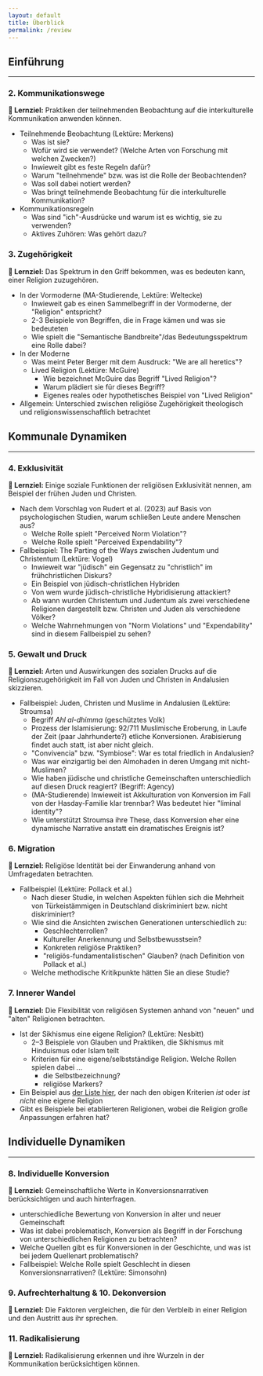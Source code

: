 ```yaml
---
layout: default
title: Überblick
permalink: /review
---
```


## Einführung
___
 
### 2. Kommunikationswege
**🧭 Lernziel:** Praktiken der teilnehmenden Beobachtung auf die interkulturelle Kommunikation anwenden können.

- Teilnehmende Beobachtung (Lektüre: Merkens)
  - Was ist sie?
  - Wofür wird sie verwendet? (Welche Arten von Forschung mit welchen Zwecken?)
  - Inwieweit gibt es feste Regeln dafür?
  - Warum "teilnehmende" bzw. was ist die Rolle der Beobachtenden?
  - Was soll dabei notiert werden?
  - Was bringt teilnehmende Beobachtung für die interkulturelle Kommunikation?
- Kommunikationsregeln
  - Was sind "ich"-Ausdrücke und warum ist es wichtig, sie zu verwenden?
  - Aktives Zuhören: Was gehört dazu? 

### 3. Zugehörigkeit
**🧭 Lernziel:** Das Spektrum in den Griff bekommen, was es bedeuten kann, einer Religion zuzugehören.

- In der Vormoderne (MA-Studierende, Lektüre: Weltecke)
  - Inwieweit gab es einen Sammelbegriff in der Vormoderne, der "Religion" entspricht?
  - 2-3 Beispiele von Begriffen, die in Frage kämen und was sie bedeuteten
  - Wie spielt die "Semantische Bandbreite"/das Bedeutungsspektrum eine Rolle dabei?
- In der Moderne 
  - Was meint Peter Berger mit dem Ausdruck: "We are all heretics"?
  - Lived Religion (Lektüre: McGuire)
    - Wie bezeichnet McGuire das Begriff "Lived Religion"?
    - Warum plädiert sie für dieses Begriff?
    - Eigenes reales oder hypothetisches Beispiel von "Lived Religion"
- Allgemein: Unterschied zwischen religiöse Zugehörigkeit theologisch und religionswissenschaftlich betrachtet

## Kommunale Dynamiken
___
 
### 4. Exklusivität
**🧭 Lernziel:** Einige soziale Funktionen der religiösen Exklusivität nennen, am Beispiel der frühen Juden und Christen.

- Nach dem Vorschlag von Rudert et al. (2023) auf Basis von psychologischen Studien, warum schließen Leute andere Menschen aus? 
  - Welche Rolle spielt "Perceived Norm Violation"?
  - Welche Rolle spielt "Perceived Expendability"?
- Fallbeispiel: The Parting of the Ways zwischen Judentum und Christentum (Lektüre: Vogel)
  - Inwieweit war "jüdisch" ein Gegensatz zu "christlich" im frühchristlichen Diskurs?
  - Ein Beispiel von jüdisch-christlichen Hybriden
  - Von wem wurde jüdisch-christliche Hybridisierung attackiert? 
  - Ab wann wurden Christentum und Judentum als zwei verschiedene Religionen dargestellt bzw. Christen und Juden als verschiedene Völker?
  - Welche Wahrnehmungen von "Norm Violations" und "Expendability" sind in diesem Fallbeispiel zu sehen?
 
### 5. Gewalt und Druck
**🧭 Lernziel:** Arten und Auswirkungen des sozialen Drucks auf die Religionszugehörigkeit im Fall von Juden und Christen in Andalusien skizzieren.

- Fallbeispiel: Juden, Christen und Muslime in Andalusien (Lektüre: Stroumsa)
  - Begriff _Ahl al-dhimma_ (geschütztes Volk)
  - Prozess der Islamisierung: 92/711 Muslimische Eroberung, in Laufe der Zeit (paar Jahrhunderte?) etliche Konversionen. Arabisierung findet auch statt, ist aber nicht gleich.
  - "Convivencia" bzw. "Symbiose": War es total friedlich in Andalusien?
  - Was war einzigartig bei den Almohaden in deren Umgang mit nicht-Muslimen?
  - Wie haben jüdische und christliche Gemeinschaften unterschiedlich auf diesen Druck reagiert? (Begriff: Agency)
  - (MA-Studierende) Inwieweit ist Akkulturation von Konversion im Fall von der Hasday-Familie klar trennbar? Was bedeutet hier "liminal identity"?
  - Wie unterstützt Stroumsa ihre These, dass Konversion eher eine dynamische Narrative anstatt ein dramatisches Ereignis ist?
 
### 6. Migration
**🧭 Lernziel:** Religiöse Identität bei der Einwanderung anhand von Umfragedaten betrachten.

- Fallbeispiel (Lektüre: Pollack et al.)
  - Nach dieser Studie, in welchen Aspekten fühlen sich die Mehrheit von Türkeistämmigen in Deutschland diskriminiert bzw. nicht diskriminiert?
  - Wie sind die Ansichten zwischen Generationen unterschiedlich zu:
    - Geschlechterrollen?
    - Kultureller Anerkennung und Selbstbewusstsein?
    - Konkreten religiöse Praktiken?
    - "religiös-fundamentalistischen" Glauben? (nach Definition von Pollack et al.)
  - Welche methodische Kritikpunkte hätten Sie an diese Studie?
 
### 7. Innerer Wandel
**🧭 Lernziel:** Die Flexibilität von religiösen Systemen anhand von "neuen" und "alten" Religionen betrachten.

- Ist der Sikhismus eine eigene Religion? (Lektüre: Nesbitt)
  - 2–3 Beispiele von Glauben und Praktiken, die Sikhismus mit Hinduismus oder Islam teilt
  - Kriterien für eine eigene/selbstständige Religion. Welche Rollen spielen dabei ...
    - die Selbstbezeichnung?
    - religiöse Markers?
- Ein Beispiel aus [der Liste hier](https://etherpad.studiumdigitale.uni-frankfurt.de/p/24inter7), der nach den obigen Kriterien _ist_ oder _ist nicht_ eine eigene Religion
- Gibt es Beispiele bei etablierteren Religionen, wobei die Religion große Anpassungen erfahren hat? 

## Individuelle Dynamiken
___
 
### 8. Individuelle Konversion
**🧭 Lernziel:** Gemeinschaftliche Werte in Konversionsnarrativen berücksichtigen und auch hinterfragen.

- unterschiedliche Bewertung von Konversion in alter und neuer Gemeinschaft
- Was ist dabei problematisch, Konversion als Begriff in der Forschung von unterschiedlichen Religionen zu betrachten?
- Welche Quellen gibt es für Konversionen in der Geschichte, und was ist bei jedem Quellenart problematisch?
- Fallbeispiel: Welche Rolle spielt Geschlecht in diesen Konversionsnarrativen? (Lektüre: Simonsohn)
 
### 9. Aufrechterhaltung & 10. Dekonversion
**🧭 Lernziel:** Die Faktoren vergleichen, die für den Verbleib in einer Religion und den Austritt aus ihr sprechen.

 
### 11. Radikalisierung
**🧭 Lernziel:** Radikalisierung erkennen und ihre Wurzeln in der Kommunikation berücksichtigen können.